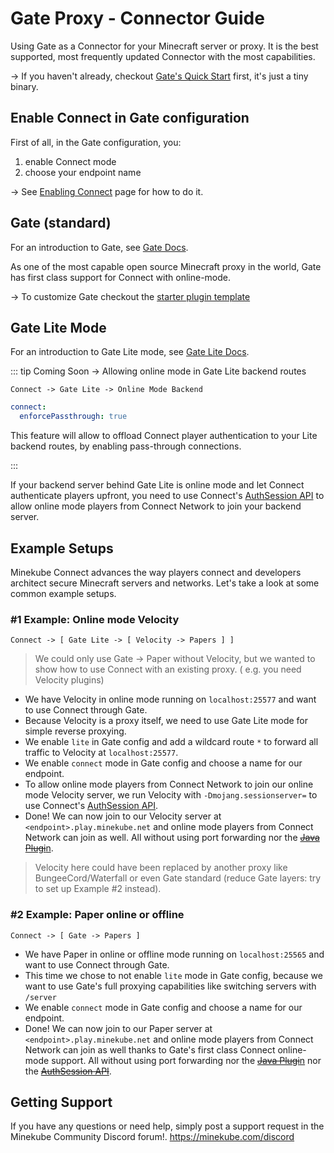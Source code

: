 # Gate Proxy - Connector Guide

Using Gate as a Connector for your Minecraft server or proxy.
It is the best supported, most frequently updated Connector with the most capabilities.

-> If you haven't already, checkout [Gate's Quick Start](https://gate.minekube.com/guide/quick-start) first,
it's just a tiny binary.

## Enable Connect in Gate configuration

First of all, in the Gate configuration, you:

1. enable Connect mode
2. choose your endpoint name

-> See [Enabling Connect](https://gate.minekube.com/guide/connect) page for how to do it.

## Gate (standard)

For an introduction to Gate, see [Gate Docs](https://gate.minekube.com/guide).

As one of the most capable open source Minecraft proxy in the world, Gate has first class support for Connect with
online-mode.

-> To customize Gate checkout the [starter plugin template](https://github.com/minekube/gate-plugin-template)

## Gate Lite Mode

For an introduction to Gate Lite mode, see [Gate Lite Docs](https://gate.minekube.com/guide/lite).

::: tip Coming Soon -> Allowing online mode in Gate Lite backend routes

`Connect -> Gate Lite -> Online Mode Backend`

```yaml
connect:
  enforcePassthrough: true
```

This feature will allow to offload Connect player authentication to your Lite backend routes,
by enabling pass-through connections.

:::

If your backend server behind Gate Lite is online mode and let Connect authenticate players upfront,
you need to use Connect's [AuthSession API](../auth-api)
to allow online mode players from Connect Network to join your backend server.

## Example Setups

Minekube Connect advances the way players connect and developers architect secure Minecraft servers and networks.
Let's take a look at some common example setups.

### #1 Example: Online mode Velocity

`Connect -> [ Gate Lite -> [ Velocity -> Papers ] ]`

> We could only use Gate -> Paper without Velocity, but we wanted to show how to use Connect with an existing proxy. (
> e.g. you need Velocity plugins)

- We have Velocity in online mode running on `localhost:25577` and want to use Connect through Gate.
- Because Velocity is a proxy itself, we need to use Gate Lite mode for simple reverse proxying.
- We enable `lite` in Gate config and add a wildcard route `*` to forward all traffic to Velocity at `localhost:25577`.
- We enable `connect` mode in Gate config and choose a name for our endpoint.
- To allow online mode players from Connect Network to join our online mode Velocity server, we run Velocity with
  `-Dmojang.sessionserver=` to use Connect's [AuthSession API](../auth-api).
- Done! We can now join to our Velocity server at `<endpoint>.play.minekube.net` and online mode players from Connect
  Network
  can join as well. All without using port forwarding nor the [~~Java Plugi~~n](plugin.md).

> Velocity here could have been replaced by another proxy like BungeeCord/Waterfall or even Gate standard
> (reduce Gate layers: try to set up Example #2 instead).

### #2 Example: Paper online or offline

`Connect -> [ Gate -> Papers ]`

- We have Paper in online or offline mode running on `localhost:25565` and want to use Connect through Gate.
- This time we chose to not enable `lite` mode in Gate config, because we want to use Gate's full proxying capabilities
  like switching servers with `/server`
- We enable `connect` mode in Gate config and choose a name for our endpoint.
- Done! We can now join to our Paper server at `<endpoint>.play.minekube.net` and online mode players from Connect
  Network can join as well thanks to Gate's first class Connect online-mode support. All without using port forwarding
  nor the [~~Java Plugi~~n](plugin.md) nor the [~~AuthSession API~~](../auth-api).

## Getting Support

If you have any questions or need help, simply post a support request in the Minekube Community Discord
forum!. https://minekube.com/discord